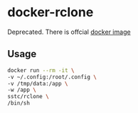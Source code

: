 # docker-rclone

Deprecated. There is offcial [docker image](https://hub.docker.com/r/rclone/rclone)

## Usage

```sh
docker run --rm -it \
-v ~/.config:/root/.config \
-v /tmp/data:/app \
-w /app \
sstc/rclone \
/bin/sh
```
